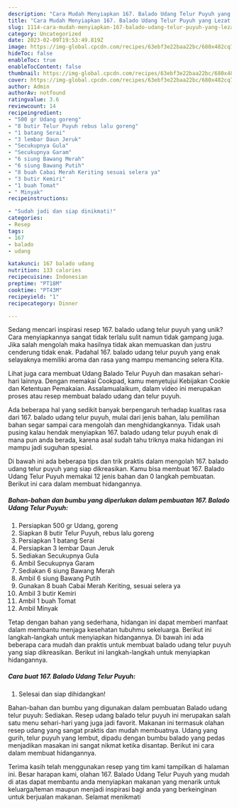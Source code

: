 ```yaml
---
description: "Cara Mudah Menyiapkan 167. Balado Udang Telur Puyuh yang Lezat Sekali"
title: "Cara Mudah Menyiapkan 167. Balado Udang Telur Puyuh yang Lezat Sekali"
slug: 1114-cara-mudah-menyiapkan-167-balado-udang-telur-puyuh-yang-lezat-sekali
category: Uncategorized
date: 2023-02-09T19:53:49.819Z
image: https://img-global.cpcdn.com/recipes/63ebf3e22baa22bc/680x482cq70/167-balado-udang-telur-puyuh-foto-resep-utama.jpg
hideToc: false
enableToc: true
enableTocContent: false
thumbnail: https://img-global.cpcdn.com/recipes/63ebf3e22baa22bc/680x482cq70/167-balado-udang-telur-puyuh-foto-resep-utama.jpg
cover: https://img-global.cpcdn.com/recipes/63ebf3e22baa22bc/680x482cq70/167-balado-udang-telur-puyuh-foto-resep-utama.jpg
author: Admin
authorAv: notfound
ratingvalue: 3.6
reviewcount: 14
recipeingredient:
- "500 gr Udang goreng"
- "8 butir Telur Puyuh rebus lalu goreng"
- "1 batang Serai"
- "3 lembar Daun Jeruk"
- "Secukupnya Gula"
- "Secukupnya Garam"
- "6 siung Bawang Merah"
- "6 siung Bawang Putih"
- "8 buah Cabai Merah Keriting sesuai selera ya"
- "3 butir Kemiri"
- "1 buah Tomat"
- " Minyak"
recipeinstructions:

- "Sudah jadi dan siap dinikmati!"
categories:
- Resep
tags:
- 167
- balado
- udang

katakunci: 167 balado udang 
nutrition: 133 calories
recipecuisine: Indonesian
preptime: "PT18M"
cooktime: "PT43M"
recipeyield: "1"
recipecategory: Dinner

---
```





Sedang mencari inspirasi resep 167. balado udang telur puyuh yang unik? Cara menyiapkannya sangat tidak terlalu sulit namun tidak gampang juga. Jika salah mengolah maka hasilnya tidak akan memuaskan dan justru cenderung tidak enak. Padahal 167. balado udang telur puyuh yang enak selayaknya memiliki aroma dan rasa yang mampu memancing selera Kita.





Lihat juga cara membuat Udang Balado Telur Puyuh dan masakan sehari-hari lainnya. Dengan memakai Cookpad, kamu menyetujui Kebijakan Cookie dan Ketentuan Pemakaian. Assalamualaikum, dalam video ini merupakan proses atau resep membuat balado udang dan telur puyuh.

Ada beberapa hal yang sedikit banyak berpengaruh terhadap kualitas rasa dari 167. balado udang telur puyuh, mulai dari jenis bahan, lalu pemilihan bahan segar sampai cara mengolah dan menghidangkannya. Tidak usah pusing kalau hendak menyiapkan 167. balado udang telur puyuh enak di mana pun anda berada, karena asal sudah tahu triknya maka hidangan ini mampu jadi suguhan spesial.






Di bawah ini ada beberapa tips dan trik praktis dalam mengolah 167. balado udang telur puyuh yang siap dikreasikan. Kamu bisa membuat 167. Balado Udang Telur Puyuh memakai 12 jenis bahan dan 0 langkah pembuatan. Berikut ini cara dalam membuat hidangannya.

<!--inarticleads1-->

##### Bahan-bahan dan bumbu yang diperlukan dalam pembuatan 167. Balado Udang Telur Puyuh:

1. Persiapkan 500 gr Udang, goreng
1. Siapkan 8 butir Telur Puyuh, rebus lalu goreng
1. Persiapkan 1 batang Serai
1. Persiapkan 3 lembar Daun Jeruk
1. Sediakan Secukupnya Gula
1. Ambil Secukupnya Garam
1. Sediakan 6 siung Bawang Merah
1. Ambil 6 siung Bawang Putih
1. Gunakan 8 buah Cabai Merah Keriting, sesuai selera ya
1. Ambil 3 butir Kemiri
1. Ambil 1 buah Tomat
1. Ambil  Minyak


Tetap dengan bahan yang sederhana, hidangan ini dapat memberi manfaat dalam membantu menjaga kesehatan tubuhmu sekeluarga. Berikut ini langkah-langkah untuk menyiapkan hidangannya. Di bawah ini ada beberapa cara mudah dan praktis untuk membuat balado udang telur puyuh yang siap dikreasikan. Berikut ini langkah-langkah untuk menyiapkan hidangannya. 

<!--inarticleads2-->

##### Cara buat 167. Balado Udang Telur Puyuh:


1. Selesai dan siap dihidangkan!

Bahan-bahan dan bumbu yang digunakan dalam pembuatan Balado udang telur puyuh: Sediakan. Resep udang balado telur puyuh ini merupakan salah satu menu sehari-hari yang juga jadi favorit. Makanan ini termasuk olahan resep udang yang sangat praktis dan mudah membuatnya. Udang yang gurih, telur puyuh yang lembut, dipadu dengan bumbu balado yang pedas menjadikan masakan ini sangat nikmat ketika disantap. Berikut ini cara dalam membuat hidangannya. 

Terima kasih telah menggunakan resep yang tim kami tampilkan di halaman ini. Besar harapan kami, olahan 167. Balado Udang Telur Puyuh yang mudah di atas dapat membantu anda menyiapkan makanan yang menarik untuk keluarga/teman maupun menjadi inspirasi bagi anda yang berkeinginan untuk berjualan makanan. Selamat menikmati
